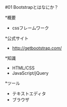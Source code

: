 #01 Bootstrapとはなにか？

*概要
- cssフレームワーク

*公式サイト
- http://getbootstrap.com/

*知識
- HTML/CSS
- JavaScript/jQuery

*ツール
- テキストエディタ
- ブラウザ

